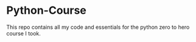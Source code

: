 # Python-Course
This repo contains all my code and essentials for the python zero to hero course I took.